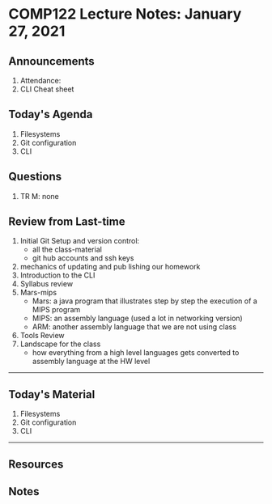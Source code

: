 # COMP122 Lecture Notes: January 27, 2021

## Announcements
  1. Attendance:
  1. CLI Cheat sheet

## Today's Agenda
  1. Filesystems
  1. Git configuration
  1. CLI

## Questions
  1. TR M: none

## Review from Last-time
  1. Initial Git Setup and version control: 
     - all the class-material
     - git hub accounts and ssh keys 
  1. mechanics of updating and pub lishing our homework
  1. Introduction to the CLI
  1. Syllabus review
  1. Mars-mips
     - Mars: a java program that illustrates step by step the execution of a MIPS program
     - MIPS: an assembly language (used a lot in networking version)
     - ARM: another assembly language that we are not using class
  1. Tools Review
  1. Landscape for the class
     - how everything from a high level languages gets converted to assembly language at the HW level


---
## Today's Material

  1. Filesystems
  1. Git configuration
  1. CLI


---
## Resources
## Notes